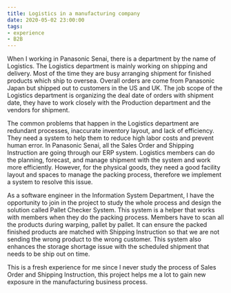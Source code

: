 ```yaml
---
title: Logistics in a manufacturing company
date: 2020-05-02 23:00:00
tags: 
- experience
- B2B
---
```


When I working in Panasonic Senai, there is a department by the name of Logistics. The Logistics department is mainly working on shipping and delivery. Most of the time they are busy arranging shipment for finished products which ship to oversea. Overall orders are come from Panasonic Japan but shipped out to customers in the US and UK. The job scope of the Logistics department is organizing the deal date of orders with shipment date, they have to work closely with the Production department and the vendors for shipment. 

The common problems that happen in the Logistics department are redundant processes, inaccurate inventory layout, and lack of efficiency. They need a system to help them to reduce high labor costs and prevent human error. In Panasonic Senai, all the Sales Order and Shipping Instruction are going through our ERP system. Logistics members can do the planning, forecast, and manage shipment with the system and work more efficiently. However, for the physical goods, they need a good facility layout and spaces to manage the packing process, therefore we implement a system to resolve this issue.

As a software engineer in the Information System Department, I have the opportunity to join in the project to study the whole process and design the solution called Pallet Checker System. This system is a helper that works with members when they do the packing process. Members have to scan all the products during warping, pallet by pallet. It can ensure the packed finished products are matched with Shipping Instruction so that we are not sending the wrong product to the wrong customer. This system also enhances the storage shortage issue with the scheduled shipment that needs to be ship out on time.

This is a fresh experience for me since I never study the process of Sales Order and Shipping Instruction, this project helps me a lot to gain new exposure in the manufacturing business process. 